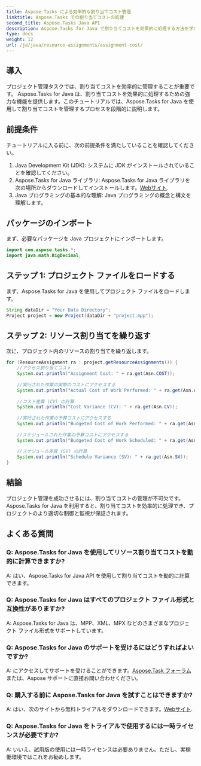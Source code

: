 ```yaml
---
title: Aspose.Tasks による効率的な割り当てコスト管理
linktitle: Aspose.Tasks での割り当てコストの処理
second_title: Aspose.Tasks Java API
description: Aspose.Tasks for Java で割り当てコストを効果的に処理する方法を学びます。プロジェクト リソースを効率的に管理するためのステップバイステップ ガイド。
type: docs
weight: 12
url: /ja/java/resource-assignments/assignment-cost/
---
```

## 導入
プロジェクト管理タスクでは、割り当てコストを効率的に管理することが重要です。 Aspose.Tasks for Java は、割り当てコストを効果的に処理するための強力な機能を提供します。このチュートリアルでは、Aspose.Tasks for Java を使用して割り当てコストを管理するプロセスを段階的に説明します。
## 前提条件
チュートリアルに入る前に、次の前提条件を満たしていることを確認してください。
1. Java Development Kit (JDK): システムに JDK がインストールされていることを確認してください。
2.  Aspose.Tasks for Java ライブラリ: Aspose.Tasks for Java ライブラリを次の場所からダウンロードしてインストールします。[Webサイト](https://releases.aspose.com/tasks/java/).
3. Java プログラミングの基本的な理解: Java プログラミングの概念と構文を理解します。

## パッケージのインポート
まず、必要なパッケージを Java プロジェクトにインポートします。
```java
import com.aspose.tasks.*;
import java.math.BigDecimal;
```
## ステップ 1: プロジェクト ファイルをロードする
まず、Aspose.Tasks for Java を使用してプロジェクト ファイルをロードします。
```java
String dataDir = "Your Data Directory";
Project project = new Project(dataDir + "project.mpp");
```
## ステップ 2: リソース割り当てを繰り返す
次に、プロジェクト内のリソースの割り当てを繰り返します。
```java
for (ResourceAssignment ra : project.getResourceAssignments()) {
    //アクセス割り当てコスト
    System.out.println("Assignment Cost: " + ra.get(Asn.COST));
    
    //実行された作業の実際のコストにアクセスする
    System.out.println("Actual Cost of Work Performed: " + ra.get(Asn.ACWP));
    
    //コスト差異 (CV) の計算
    System.out.println("Cost Variance (CV): " + ra.get(Asn.CV));
    
    //実行された作業の予算コストにアクセスする
    System.out.println("Budgeted Cost of Work Performed: " + ra.get(Asn.BCWP));
    
    //スケジュールされた作業の予算コストにアクセスする
    System.out.println("Budgeted Cost of Work Scheduled: " + ra.get(Asn.BCWS));
    
    //スケジュール差異 (SV) の計算
    System.out.println("Schedule Variance (SV): " + ra.get(Asn.SV));
}
```

## 結論
プロジェクト管理を成功させるには、割り当てコストの管理が不可欠です。 Aspose.Tasks for Java を利用すると、割り当てコストを効率的に処理でき、プロジェクトのより適切な制御と監視が保証されます。
## よくある質問
### Q: Aspose.Tasks for Java を使用してリソース割り当てコストを動的に計算できますか?
A: はい、Aspose.Tasks for Java API を使用して割り当てコストを動的に計算できます。
### Q: Aspose.Tasks for Java はすべてのプロジェクト ファイル形式と互換性がありますか?
A: Aspose.Tasks for Java は、MPP、XML、MPX などのさまざまなプロジェクト ファイル形式をサポートしています。
### Q: Aspose.Tasks for Java のサポートを受けるにはどうすればよいですか?
 A: にアクセスしてサポートを受けることができます。[Aspose.Task フォーラム](https://forum.aspose.com/c/tasks/15)または、Aspose サポートに直接お問い合わせください。
### Q: 購入する前に Aspose.Tasks for Java を試すことはできますか?
 A: はい、次のサイトから無料トライアルをダウンロードできます。[Webサイト](https://releases.aspose.com/).
### Q: Aspose.Tasks for Java をトライアルで使用するには一時ライセンスが必要ですか?
A: いいえ、試用版の使用には一時ライセンスは必要ありません。ただし、実稼働環境ではこれをお勧めします。